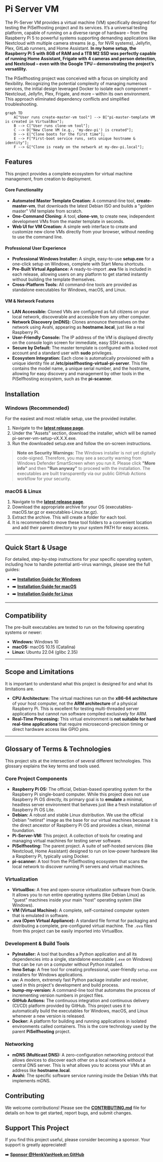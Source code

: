 # Pi Server VM

The Pi-Server VM provides a virtual machine (VM) specifically designed for testing the PiSelfhosting project and its services. It’s a universal testing platform, capable of running on a diverse range of hardware – from the Raspberry Pi 5 to powerful systems supporting demanding applications like Nextcloud with multiple camera streams (e.g., for NVR systems), Jellyfin, Plex, GitLab runners, and Home Assistant. **In my home setup, the Raspberry Pi 5 with 8GB of RAM and a 1TB M2 SSD was perfectly capable of running Home Assistant, Frigate with 4 cameras and person detection, and Nextcloud – even with the Google TPU – demonstrating the project’s versatility.**

The PiSelfhosting project was conceived with a focus on simplicity and flexibility. Recognizing the potential complexity of managing numerous services, the initial design leveraged Docker to isolate each component – Nextcloud, Jellyfin, Plex, Frigate, and more – within its own environment. This approach eliminated dependency conflicts and simplified troubleshooting.

    graph TD
        A["User runs create-master-vm tool"] --> B["pi-master-template VM is created in VirtualBox"];
        B --> C["User runs clone-vm tool"];
        C --> D["New Clone VM (e.g., 'my-dev-pi') is created"];
        D --> E["Clone boots for the first time"];
        E --> F["First-boot service runs, sets unique hostname & identity"];
        F --> G["Clone is ready on the network at my-dev-pi.local"];

## Features

This project provides a complete ecosystem for virtual machine management, from creation to deployment.

#### Core Functionality
- **Automated Master Template Creation:** A command-line tool, **create-master-vm**, that downloads the latest Debian ISO and builds a "golden master" VM template from scratch.
- **One-Command Cloning:** A tool, **clone-vm**, to create new, independent development VMs from the master template in seconds.
- **Web UI for VM Creation:** A simple web interface to create and customize new clone VMs directly from your browser, without needing to use the command line.

#### Professional User Experience
- **Professional Windows Installer:** A single, easy-to-use **setup.exe** for a one-click setup on Windows, complete with Start Menu shortcuts.
- **Pre-Built Virtual Appliance:** A ready-to-import **.ova** file is included in each release, allowing users on any platform to get started instantly without building the template themselves.
- **Cross-Platform Tools:** All command-line tools are provided as standalone executables for Windows, macOS, and Linux.

#### VM & Network Features
- **LAN Accessible:** Cloned VMs are configured as full citizens on your local network, discoverable and accessible from any other computer.
- **Network Discovery (mDNS):** Clones announce themselves on the network using Avahi, appearing as **hostname.local**, just like a real Raspberry Pi.
- **User-Friendly Console:** The IP address of the VM is displayed directly on the console login screen for immediate, easy SSH access.
- **Secure by Default:** The master template is configured with a locked root account and a standard user with **sudo** privileges.
- **Ecosystem Integration:** Each clone is automatically provisioned with a unique identity file at **/etc/piselfhosting-virtual-pi-server**. This file contains the model name, a unique serial number, and the hostname, allowing for easy discovery and management by other tools in the PiSelfhosting ecosystem, such as the **pi-scanner**.

## Installation

### Windows (Recommended)

For the easiest and most reliable setup, use the provided installer.

1.  Navigate to the **[latest release page](https://github.com/HenkVanHoek/pi-server-vm/releases/latest)**.
2.  Under the "Assets" section, download the installer, which will be named pi-server-vm-setup-vX.X.X.exe.
3.  Run the downloaded setup.exe and follow the on-screen instructions.

> **Note on Security Warnings:** The Windows installer is not yet digitally code-signed. Therefore, you may see a security warning from Windows Defender SmartScreen when you run it. Please click **"More info"** and then **"Run anyway"** to proceed with the installation. The executables are built transparently via our public GitHub Actions workflow for your security.

### macOS & Linux

1.  Navigate to the **[latest release page](https://github.com/HenkVanHoek/pi-server-vm/releases/latest)**.
2.  Download the appropriate archive for your OS (executables-macOS.tar.gz or executables-Linux.tar.gz).
3.  Extract the archive. This will create a folder for each tool.
4.  It is recommended to move these tool folders to a convenient location and add their parent directory to your system PATH for easy access.

---

## Quick Start & Usage

For detailed, step-by-step instructions for your specific operating system, including how to handle potential anti-virus warnings, please see the full guides:

-   ➡️ **[Installation Guide for Windows](INSTALL_WINDOWS.md)**
-   ➡️ **[Installation Guide for macOS](INSTALL_MACOS.md)**
-   ➡️ **[Installation Guide for Linux](INSTALL_LINUX.md)**

---

## Compatibility

The pre-built executables are tested to run on the following operating systems or newer:

*   **Windows:** Windows 10
*   **macOS:** macOS 10.15 (Catalina)
*   **Linux:** Ubuntu 22.04 (glibc 2.35)

---

## Scope and Limitations

It is important to understand what this project is designed for and what its limitations are.

*   **CPU Architecture:** The virtual machines run on the **x86-64 architecture** of your host computer, not the **ARM architecture** of a physical Raspberry Pi. This is excellent for testing multi-threaded server applications but cannot run software compiled exclusively for ARM.
*   **Real-Time Processing:** This virtual environment is **not suitable for hard real-time applications** that require microsecond-precision timing or direct hardware access like GPIO pins.

---
## Glossary of Terms & Technologies

This project sits at the intersection of several different technologies. This glossary explains the key terms and tools used.

### Core Project Components
*   **Raspberry Pi OS:** The official, Debian-based operating system for the Raspberry Pi single-board computer. While this project does not use Raspberry Pi OS directly, its primary goal is to **emulate** a minimal, headless server environment that behaves just like a fresh installation of Raspberry Pi OS Lite.
*   **Debian:** A robust and stable Linux distribution. We use the official Debian "netinst" image as the base for our virtual machines because it is the direct ancestor of Raspberry Pi OS and provides a clean, minimal foundation.
*   **Pi-Server-VM:** This project. A collection of tools for creating and managing virtual machines for testing server software.
*   **PiSelfhosting:** The parent project. A suite of self-hosted services (like Nextcloud, Home Assistant) designed to run on low-power hardware like a Raspberry Pi, typically using Docker.
*   **pi-scanner:** A tool from the PiSelfhosting ecosystem that scans the local network to discover running Pi servers and virtual machines.

### Virtualization

*   **VirtualBox:** A free and open-source virtualization software from Oracle. It allows you to run entire operating systems (like Debian Linux) as "guest" machines inside your main "host" operating system (like Windows).
*   **VM (Virtual Machine):** A complete, self-contained computer system that is emulated in software.
*   **.ova (Open Virtual Appliance):** A standard file format for packaging and distributing a complete, pre-configured virtual machine. The `.ova` files from this project can be easily imported into VirtualBox.

### Development & Build Tools

*   **PyInstaller:** A tool that bundles a Python application and all its dependencies into a single, standalone executable (`.exe` on Windows) that can be run on a computer without Python installed.
*   **Inno Setup:** A free tool for creating professional, user-friendly `setup.exe` installers for Windows applications.
*   **uv:** A modern, extremely fast Python package installer and resolver, used in this project's development and build process.
*   **bump-my-version:** A command-line tool that automates the process of incrementing version numbers in project files.
*   **GitHub Actions:** The continuous integration and continuous delivery (CI/CD) platform provided by GitHub. This project uses it to automatically build the executables for Windows, macOS, and Linux whenever a new version is released.
*   **Docker:** A platform for building and running applications in isolated environments called containers. This is the core technology used by the parent **PiSelfhosting** project.

### Networking

*   **mDNS (Multicast DNS):** A zero-configuration networking protocol that allows devices to discover each other on a local network without a central DNS server. This is what allows you to access your VMs at an address like **hostname.local**.
*   **Avahi:** The specific software service running inside the Debian VMs that implements mDNS.
## Contributing
We welcome contributions! Please see the **[CONTRIBUTING.md](CONTRIBUTING.md)** file for details on how to get started, report bugs, and submit changes.

## Support This Project
If you find this project useful, please consider becoming a sponsor. Your support is greatly appreciated!

➡️ **[Sponsor @HenkVanHoek on GitHub](https://github.com/sponsors/HenkVanHoek)**
